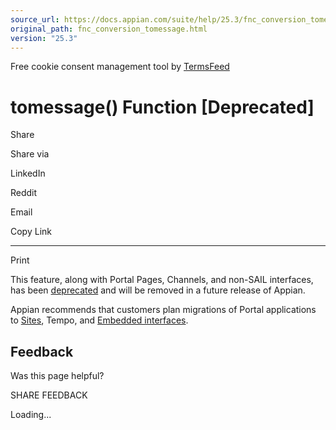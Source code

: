```yaml
---
source_url: https://docs.appian.com/suite/help/25.3/fnc_conversion_tomessage.html
original_path: fnc_conversion_tomessage.html
version: "25.3"
---
```


Free cookie consent management tool by [TermsFeed](https://www.termsfeed.com/)

# tomessage() Function \[Deprecated\]

Share

Share via

LinkedIn

Reddit

Email

Copy Link

* * *

Print

This feature, along with Portal Pages, Channels, and non-SAIL interfaces, has been [deprecated](Deprecated_Features.html) and will be removed in a future release of Appian.

Appian recommends that customers plan migrations of Portal applications to [Sites](Sites.html), Tempo, and [Embedded interfaces](Embedded_Interfaces.html).

## Feedback

Was this page helpful?

SHARE FEEDBACK

Loading...